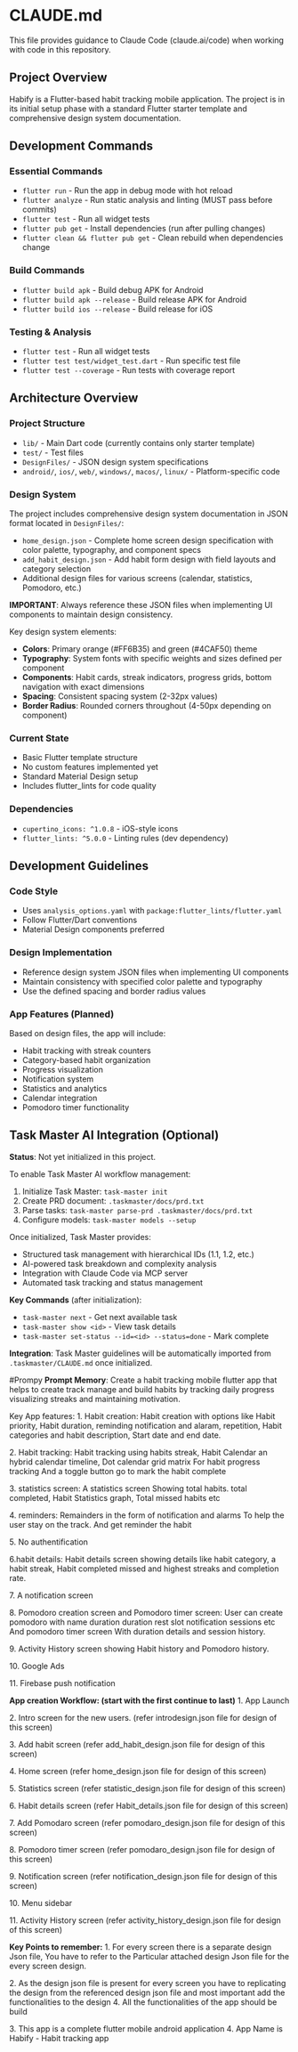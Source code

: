 # CLAUDE.md

This file provides guidance to Claude Code (claude.ai/code) when working with code in this repository.

## Project Overview

Habify is a Flutter-based habit tracking mobile application. The project is in its initial setup phase with a standard Flutter starter template and comprehensive design system documentation.

## Development Commands

### Essential Commands
- `flutter run` - Run the app in debug mode with hot reload
- `flutter analyze` - Run static analysis and linting (MUST pass before commits)
- `flutter test` - Run all widget tests
- `flutter pub get` - Install dependencies (run after pulling changes)
- `flutter clean && flutter pub get` - Clean rebuild when dependencies change

### Build Commands
- `flutter build apk` - Build debug APK for Android
- `flutter build apk --release` - Build release APK for Android
- `flutter build ios --release` - Build release for iOS

### Testing & Analysis
- `flutter test` - Run all widget tests 
- `flutter test test/widget_test.dart` - Run specific test file
- `flutter test --coverage` - Run tests with coverage report

## Architecture Overview

### Project Structure
- `lib/` - Main Dart code (currently contains only starter template)
- `test/` - Test files
- `DesignFiles/` - JSON design system specifications
- `android/`, `ios/`, `web/`, `windows/`, `macos/`, `linux/` - Platform-specific code

### Design System
The project includes comprehensive design system documentation in JSON format located in `DesignFiles/`:
- `home_design.json` - Complete home screen design specification with color palette, typography, and component specs
- `add_habit_design.json` - Add habit form design with field layouts and category selection
- Additional design files for various screens (calendar, statistics, Pomodoro, etc.)

**IMPORTANT**: Always reference these JSON files when implementing UI components to maintain design consistency.

Key design system elements:
- **Colors**: Primary orange (#FF6B35) and green (#4CAF50) theme
- **Typography**: System fonts with specific weights and sizes defined per component
- **Components**: Habit cards, streak indicators, progress grids, bottom navigation with exact dimensions
- **Spacing**: Consistent spacing system (2-32px values)
- **Border Radius**: Rounded corners throughout (4-50px depending on component)

### Current State
- Basic Flutter template structure
- No custom features implemented yet
- Standard Material Design setup
- Includes flutter_lints for code quality

### Dependencies
- `cupertino_icons: ^1.0.8` - iOS-style icons
- `flutter_lints: ^5.0.0` - Linting rules (dev dependency)

## Development Guidelines

### Code Style
- Uses `analysis_options.yaml` with `package:flutter_lints/flutter.yaml`
- Follow Flutter/Dart conventions
- Material Design components preferred

### Design Implementation
- Reference design system JSON files when implementing UI components
- Maintain consistency with specified color palette and typography
- Use the defined spacing and border radius values

### App Features (Planned)
Based on design files, the app will include:
- Habit tracking with streak counters
- Category-based habit organization
- Progress visualization
- Notification system
- Statistics and analytics
- Calendar integration
- Pomodoro timer functionality

## Task Master AI Integration (Optional)

**Status**: Not yet initialized in this project.

To enable Task Master AI workflow management:

1. Initialize Task Master: `task-master init`
2. Create PRD document: `.taskmaster/docs/prd.txt`
3. Parse tasks: `task-master parse-prd .taskmaster/docs/prd.txt`
4. Configure models: `task-master models --setup`

Once initialized, Task Master provides:
- Structured task management with hierarchical IDs (1.1, 1.2, etc.)
- AI-powered task breakdown and complexity analysis
- Integration with Claude Code via MCP server
- Automated task tracking and status management

**Key Commands** (after initialization):
- `task-master next` - Get next available task
- `task-master show <id>` - View task details
- `task-master set-status --id=<id> --status=done` - Mark complete

**Integration**: Task Master guidelines will be automatically imported from `.taskmaster/CLAUDE.md` once initialized.

#Prompy
**Prompt Memory**:
Create a habit tracking mobile flutter app that helps to create track manage and build habits by tracking daily progress visualizing streaks and maintaining motivation. 


Key App features:
1\. Habit creation:  Habit creation with options like Habit priority, Habit duration,  reminding notification and alaram, repetition, Habit categories and habit description, Start date and end date.

2\. Habit tracking: Habit tracking using habits streak, Habit Calendar an hybrid calendar timeline, Dot calendar grid matrix For habit progress tracking And a toggle button go to mark the habit complete

3\. statistics screen: A statistics screen Showing total habits. total completed, Habit Statistics graph, Total missed habits etc

4\. reminders: Remainders in the form of notification and alarms To help the user stay on the track. And get reminder the habit

5\. No authentification

6.habit details: Habit details screen showing details like habit category, a habit streak, Habit completed missed and highest streaks and completion rate.

7\. A notification screen

8\. Pomodoro creation screen and Pomodoro timer screen: User can create pomodoro with name duration duration rest slot notification sessions etc And pomodoro timer screen With duration details and session history.

9\. Activity History screen showing Habit history and Pomodoro history.

10\. Google Ads

11\. Firebase push notification



**App creation Workflow: (start with the first continue to last)**
1\. App Launch

2\. Intro screen for the new users. (refer introdesign.json file for design of this screen)

3\. Add habit screen (refer  add\_habit\_design.json file for design of  this screen)

4\. Home screen  (refer  home\_design.json file for design of  this screen)

5\. Statistics screen (refer  statistic\_design.json file for design of  this screen)

6\. Habit details screen (refer  Habit\_details.json file for design of  this screen)

7\. Add Pomodaro screen (refer  pomodaro\_design.json file for design of  this screen)

8\. Pomodoro timer screen (refer  pomodaro\_design.json file for design of  this screen)

9\. Notification screen (refer  notification\_design.json file for design of  this screen)

10\. Menu sidebar

11\. Activity History screen (refer  activity\_history\_design.json file for design of  this screen)


**Key Points to remember:**
1\. For every screen there is a separate design Json file, You have to refer to the Particular attached design Json file for the every screen design.

2\. As the design json file is present for every screen you have to replicating the design from the referenced design json file and most important add the functionalities to the design
4. All the functionalities of the app should be build 

3\. This app is a complete flutter mobile android application
4. App Name is Habify - Habit tracking app
